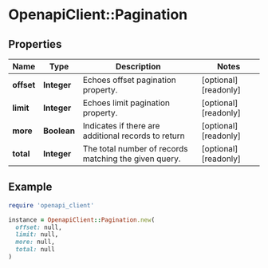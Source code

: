 # OpenapiClient::Pagination

## Properties

| Name | Type | Description | Notes |
| ---- | ---- | ----------- | ----- |
| **offset** | **Integer** | Echoes offset pagination property. | [optional][readonly] |
| **limit** | **Integer** | Echoes limit pagination property. | [optional][readonly] |
| **more** | **Boolean** | Indicates if there are additional records to return | [optional][readonly] |
| **total** | **Integer** | The total number of records matching the given query. | [optional][readonly] |

## Example

```ruby
require 'openapi_client'

instance = OpenapiClient::Pagination.new(
  offset: null,
  limit: null,
  more: null,
  total: null
)
```

